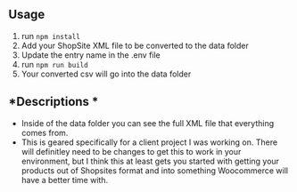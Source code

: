 Usage
---
1. run `npm install`
2. Add your ShopSite XML file to be converted to the data folder
3. Update the entry name in the .env file
4. run `npm run build`
5. Your converted csv will go into the data folder


*Descriptions *
---
* Inside of the data folder you can see the full XML file that everything comes from.
* This is geared specifically for a client project I was working on. There will definitley need to be changes to get this to work in your environment, but I think this at least gets you started with getting your products out of Shopsites format and into something Woocommerce will have a better time with.